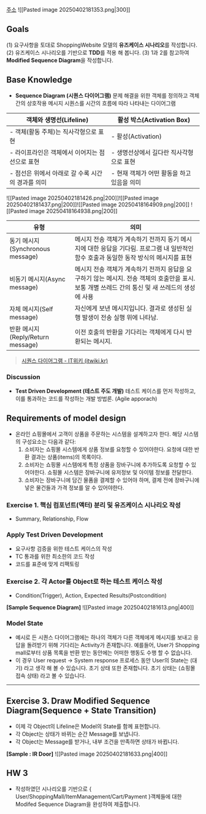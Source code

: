 [주소](https://stupendous-butterkase-226.notion.site/CSE3308-System-Analysis-Hands-on-class-week-5-6-1c734e4a084080b9ad61f5856a523d31)
![[Pasted image 20250402181353.png|300]]

## Goals
(1) 요구사항을 토대로 ShoppingWebsite 모델의 **유즈케이스 시나리오**를 작성합니다.
(2) 유즈케이스 시나리오를 기반으로 **TDD**를 적용 해 봅니다.
(3) 1과 2를 참고하여 **Modified Sequence Diagram**을 작성합니다.
## Base Knowledge
- **Sequence Diagram (시퀀스 다이어그램)** 문제 해결을 위한 객체를 정의하고 객체간의 상호작용 메시지 시퀀스를 시간의 흐름에 따라 나타내는 다이어그램

| **객체와 생명선(Lifeline)**         | **활성 박스(Activation Box)** |
| ----------------------------- | ------------------------- |
| - 객체(활동 주체)는 직사각형으로 표현        | - 활성(Activation)          |
| - 라이프라인은 객체에서 이어지는 점선으로 표현    | - 생명선상에서 길다란 직사각형으로 표현    |
| - 점선은 위에서 아래로 갈 수록 시간의 경과를 의미 | - 현재 객체가 어떤 활동을 하고 있음을 의미 |

![[Pasted image 20250402181426.png|200]]![[Pasted image 20250402181437.png|200]]![[Pasted image 20250418164909.png|200]]
![[Pasted image 20250418164938.png|200]] 


| **유형**                       | **의미**                                                                              |
| ---------------------------- | ----------------------------------------------------------------------------------- |
| 동기 메시지(Synchronous message)  | 메시지 전송 객체가 계속하기 전까지 동기 메시지에 대한 응답을 기다림. 프로그램 내 일반적인 함수 호출과 동일한 동작 방식의 메시지를 표현       |
| 비동기 메시지(Async message)       | 메시지 전송 객체가 계속하기 전까지 응답을 요구하기 않는 메시지. 전송 객체의 호출만을 표시.보통 개별 쓰레드 간의 통신 및 새 쓰레드의 생성에 사용 |
| 자체 메시지(Self message)         | 자신에게 보낸 메시지입니다. 결과로 생성된 실행 발생이 전송 실행 위에 나타남.                                        |
| 반환 메시지(Reply/Return message) | 이전 호출의 반환을 기다리는 객체에게 다시 반환되는 메시지.                                                   |

> [시퀀스 다이어그램 - IT위키 (itwiki.kr)](https://itwiki.kr/w/%EC%8B%9C%ED%80%80%EC%8A%A4_%EB%8B%A4%EC%9D%B4%EC%96%B4%EA%B7%B8%EB%9E%A8)

### Discussion

- **Test Driven Development (테스트 주도 개발)** 테스트 케이스를 먼저 작성하고, 이를 통과하는 코드를 작성하는 개발 방법론. (Agile apporach)

## Requirements of model design

- 온라인 쇼핑몰에서 고객이 상품을 주문하는 시스템을 설계하고자 한다. 해당 시스템의 구성요소는 다음과 같다:
    1. 소비자는 쇼핑몰 시스템에게 상품 정보를 요청할 수 있어야한다. 요청에 대한 반환 결과는 상품(items)의 목록이다.
    2. 소비자는 쇼핑몰 시스템에게 특정 상품을 장바구니에 추가하도록 요청할 수 있어야한다. 쇼핑몰 시스템은 장바구니에 유저정보 및 아이템 정보를 전달한다.
    3. 소비자는 장바구니에 담긴 물품을 결제할 수 있어야 하며, 결제 전에 장바구니에 넣은 물건들과 가격 정보를 알 수 있어야한다.

### Exercise 1. 핵심 컴포넌트(액터) 분리 및 유즈케이스 시나리오 작성
- Summary, Relationship, Flow
### Apply Test Driven Development
- 요구사항 검증을 위한 테스트 케이스의 작성
- TC 통과를 위한 최소한의 코드 작성
- 코드를 표준에 맞게 리팩토링
### Exercise 2. 각 Actor를 Object로 하는 테스트 케이스 작성
- Condition(Trigger), Action, Expected Results(Postcondition)

**[Sample Sequence Diagram]**
![[Pasted image 20250402181613.png|400]]

### Model State

- 예시로 든 시퀀스 다이어그램에는 하나의 객체가 다른 객체에게 메시지를 보내고 응답을 돌려받기 위해 기다리는 Activity가 존재합니다. 예를들어, User가 Shopping mall로부터 상품 목록을 반환 받는 동안에는 어떠한 행동도 수행 할 수 없습니다.
- 이 경우 User request → System response 프로세스 동안 User의 State는 (대기) 라고 생각 해 볼 수 있습니다. 초기 상태 또한 존재합니다. 초기 상태는 (쇼핑몰 접속 상태) 라고 볼 수 있습니다.

---

## Exercise 3. Draw Modified Sequence Diagram(Sequence + State Transition)

- 이제 각 Object의 Lifeline은 Model의 State를 함께 표현합니다.
- 각 Object는 상태가 바뀌는 순간 Message를 보냅니다.
- 각 Object는 Message를 받거나, 내부 조건을 만족하면 상태가 바뀝니다.

**[Sample : IR Door]**
![[Pasted image 20250402181633.png|400]]
## HW 3

- 작성하였던 시나리오를 기반으로 { User/ShoppingMall/ItemManagement/Cart/Payment }객체들에 대한 Modifed Sequence Diagram을 완성하여 제출합니다.